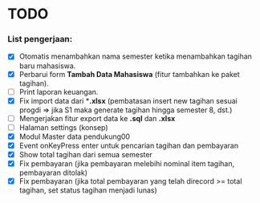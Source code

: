 # TODO

### List pengerjaan:
- [x] Otomatis menambahkan nama semester ketika menambahkan tagihan baru mahasiswa.
- [x] Perbarui form **Tambah Data Mahasiswa** (fitur tambahkan ke paket tagihan).
- [ ] Print laporan keuangan.
- [x] Fix import data dari ***.xlsx** (pembatasan insert new tagihan sesuai progdi => jika S1 maka generate tagihan hingga semester 8, dst.)
- [ ] Mengerjakan fitur export data ke **.sql** dan **.xlsx**
- [ ] Halaman settings (konsep)
- [x] Modul Master data pendukung00
- [x] Event onKeyPress enter untuk pencarian tagihan dan pembayaran
- [x] Show total tagihan dari semua semester
- [x] Fix pembayaran (jika pembayaran melebihi nominal item tagihan, pembayaran ditolak)
- [x] Fix pembayaran (jika total pembayaran yang telah direcord >= total tagihan, set status tagihan menjadi lunas)
